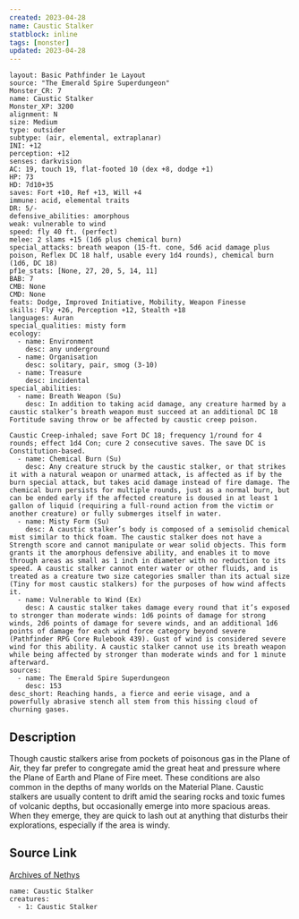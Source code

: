 ```yaml
---
created: 2023-04-28
name: Caustic Stalker
statblock: inline
tags: [monster]
updated: 2023-04-28
---
```

```statblock
layout: Basic Pathfinder 1e Layout
source: "The Emerald Spire Superdungeon"
Monster_CR: 7
name: Caustic Stalker
Monster_XP: 3200
alignment: N
size: Medium
type: outsider
subtype: (air, elemental, extraplanar)
INI: +12
perception: +12
senses: darkvision
AC: 19, touch 19, flat-footed 10 (dex +8, dodge +1)
HP: 73
HD: 7d10+35
saves: Fort +10, Ref +13, Will +4
immune: acid, elemental traits
DR: 5/-
defensive_abilities: amorphous
weak: vulnerable to wind
speed: fly 40 ft. (perfect)
melee: 2 slams +15 (1d6 plus chemical burn)
special_attacks: breath weapon (15-ft. cone, 5d6 acid damage plus poison, Reflex DC 18 half, usable every 1d4 rounds), chemical burn (1d6, DC 18)
pf1e_stats: [None, 27, 20, 5, 14, 11]
BAB: 7
CMB: None
CMD: None
feats: Dodge, Improved Initiative, Mobility, Weapon Finesse
skills: Fly +26, Perception +12, Stealth +18
languages: Auran
special_qualities: misty form
ecology:
  - name: Environment
    desc: any underground
  - name: Organisation
    desc: solitary, pair, smog (3-10)
  - name: Treasure
    desc: incidental
special_abilities:
  - name: Breath Weapon (Su)
    desc: In addition to taking acid damage, any creature harmed by a caustic stalker’s breath weapon must succeed at an additional DC 18 Fortitude saving throw or be affected by caustic creep poison.

Caustic Creep-inhaled; save Fort DC 18; frequency 1/round for 4 rounds; effect 1d4 Con; cure 2 consecutive saves. The save DC is Constitution-based.
  - name: Chemical Burn (Su)
    desc: Any creature struck by the caustic stalker, or that strikes it with a natural weapon or unarmed attack, is affected as if by the burn special attack, but takes acid damage instead of fire damage. The chemical burn persists for multiple rounds, just as a normal burn, but can be ended early if the affected creature is doused in at least 1 gallon of liquid (requiring a full-round action from the victim or another creature) or fully submerges itself in water.
  - name: Misty Form (Su)
    desc: A caustic stalker’s body is composed of a semisolid chemical mist similar to thick foam. The caustic stalker does not have a Strength score and cannot manipulate or wear solid objects. This form grants it the amorphous defensive ability, and enables it to move through areas as small as 1 inch in diameter with no reduction to its speed. A caustic stalker cannot enter water or other fluids, and is treated as a creature two size categories smaller than its actual size (Tiny for most caustic stalkers) for the purposes of how wind affects it.
  - name: Vulnerable to Wind (Ex)
    desc: A caustic stalker takes damage every round that it’s exposed to stronger than moderate winds: 1d6 points of damage for strong winds, 2d6 points of damage for severe winds, and an additional 1d6 points of damage for each wind force category beyond severe (Pathfinder RPG Core Rulebook 439). Gust of wind is considered severe wind for this ability. A caustic stalker cannot use its breath weapon while being affected by stronger than moderate winds and for 1 minute afterward.
sources:
  - name: The Emerald Spire Superdungeon
    desc: 153
desc_short: Reaching hands, a fierce and eerie visage, and a powerfully abrasive stench all stem from this hissing cloud of churning gases.
```
## Description
Though caustic stalkers arise from pockets of poisonous gas in the Plane of Air, they far prefer to congregate amid the great heat and pressure where the Plane of Earth and Plane of Fire meet. These conditions are also common in the depths of many worlds on the Material Plane. Caustic stalkers are usually content to drift amid the searing rocks and toxic fumes of volcanic depths, but occasionally emerge into more spacious areas. When they emerge, they are quick to lash out at anything that disturbs their explorations, especially if the area is windy.
## Source Link
[Archives of Nethys](https://aonprd.com/MonsterDisplay.aspx?ItemName=Caustic%20Stalker)
```encounter-table
name: Caustic Stalker
creatures:
  - 1: Caustic Stalker
```
